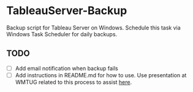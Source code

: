 # TableauServer-Backup

Backup script for Tableau Server on Windows.  Schedule this task via Windows Task Scheduler for daily backups.

## TODO

- [ ] Add email notification when backup fails
- [ ] Add instructions in README.md for how to use. Use presentation at WMTUG related to this process to assist [here](https://digitalduquette.com/blog/2017/7/18/west-michigan-tableau-user-group-wmtug-presentation-on-tabcmd).
